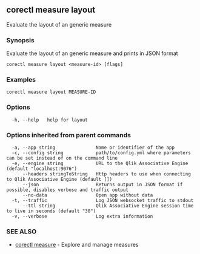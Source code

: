## corectl measure layout

Evaluate the layout of an generic measure

### Synopsis

Evaluate the layout of an generic measure and prints in JSON format

```
corectl measure layout <measure-id> [flags]
```

### Examples

```
corectl measure layout MEASURE-ID
```

### Options

```
  -h, --help   help for layout
```

### Options inherited from parent commands

```
  -a, --app string               Name or identifier of the app
  -c, --config string            path/to/config.yml where parameters can be set instead of on the command line
  -e, --engine string            URL to the Qlik Associative Engine (default "localhost:9076")
      --headers stringToString   Http headers to use when connecting to Qlik Associative Engine (default [])
      --json                     Returns output in JSON format if possible, disables verbose and traffic output
      --no-data                  Open app without data
  -t, --traffic                  Log JSON websocket traffic to stdout
      --ttl string               Qlik Associative Engine session time to live in seconds (default "30")
  -v, --verbose                  Log extra information
```

### SEE ALSO

* [corectl measure](corectl_measure.md)	 - Explore and manage measures

